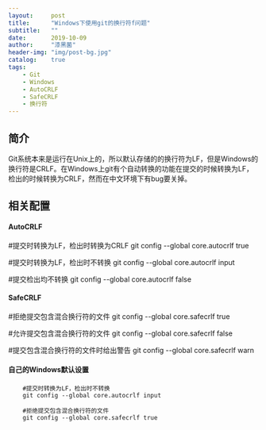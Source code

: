 ```yaml
---
layout:     post
title:      "Windows下使用git的换行符f问题"
subtitle:   ""
date:       2019-10-09
author:     "漆黑菌"
header-img: "img/post-bg.jpg"
catalog:    true
tags:
    - Git
    - Windows
    - AutoCRLF
    - SafeCRLF
    - 换行符
---
```


## 简介
Git系统本来是运行在Unix上的，所以默认存储的的换行符为LF，但是Windows的换行符是CRLF。在Windows上git有个自动转换的功能在提交的时候转换为LF，检出的时候转换为CRLF，然而在中文环境下有bug要关掉。

## 相关配置
#### AutoCRLF
#提交时转换为LF，检出时转换为CRLF
git config --global core.autocrlf true

#提交时转换为LF，检出时不转换
git config --global core.autocrlf input

#提交检出均不转换
git config --global core.autocrlf false

#### SafeCRLF

#拒绝提交包含混合换行符的文件
git config --global core.safecrlf true

#允许提交包含混合换行符的文件
git config --global core.safecrlf false

#提交包含混合换行符的文件时给出警告
git config --global core.safecrlf warn

#### 自己的Windows默认设置
```
    #提交时转换为LF，检出时不转换
    git config --global core.autocrlf input

    #拒绝提交包含混合换行符的文件
    git config --global core.safecrlf true
```